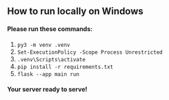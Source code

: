 ## How to run locally on Windows
#### Please run these commands:
1. `py3 -m venv .venv`
2. `Set-ExecutionPolicy -Scope Process Unrestricted`
3. `.venv\Scripts\activate`
4. `pip install -r requirements.txt`
5. `flask --app main run`

#### Your server ready to serve!

